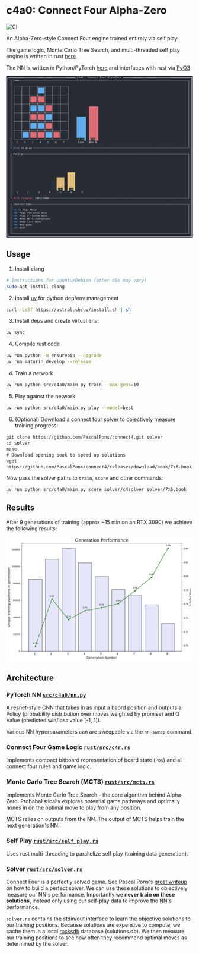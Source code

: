 # c4a0: Connect Four Alpha-Zero

![CI](https://github.com/advait/c4a0/actions/workflows/ci.yaml/badge.svg?ts=2)

An Alpha-Zero-style Connect Four engine trained entirely via self play.

The game logic, Monte Carlo Tree Search, and multi-threaded self play engine is written in rust
[here](https://github.com/advait/c4a0/tree/master/rust).

The NN is written in Python/PyTorch [here](https://github.com/advait/c4a0/tree/master/src/c4a0?ts=2)
and interfaces with rust via [PyO3](https://pyo3.rs/v0.22.2/)

![Terminal UI](https://raw.githubusercontent.com/advait/c4a0/refs/heads/master/images/tui.png)

## Usage

1. Install clang
```sh
# Instructions for Ubuntu/Debian (other OSs may vary)
sudo apt install clang
```

2. Install [uv](https://docs.astral.sh/uv/getting-started/installation/) for python dep/env management
```sh
curl -LsSf https://astral.sh/uv/install.sh | sh
```

3. Install deps and create virtual env:
```sh
uv sync
```

4. Compile rust code
```sh
uv run python -m ensurepip --upgrade
uv run maturin develop --release
```

4. Train a network
```sh
uv run python src/c4a0/main.py train --max-gens=10
```

5. Play against the network
```sh
uv run python src/c4a0/main.py play --model=best
```

6. (Optional) Download a [connect four solver](https://github.com/PascalPons/connect4?ts=2) to
   objectively measure training progress:
```
git clone https://github.com/PascalPons/connect4.git solver
cd solver
make
# Download opening book to speed up solutions
wget https://github.com/PascalPons/connect4/releases/download/book/7x6.book
```

Now pass the solver paths to `train`, `score` and other commands:
```
uv run python src/c4a0/main.py score solver/c4solver solver/7x6.book
```

## Results
After 9 generations of training (approx ~15 min on an RTX 3090) we achieve the following results:

![Training Results](https://raw.githubusercontent.com/advait/c4a0/refs/heads/master/images/learning.png)

## Architecture

### PyTorch NN [`src/c4a0/nn.py`](https://github.com/advait/c4a0/blob/master/src/c4a0/nn.py?ts=2)

A resnet-style CNN that takes in as input a baord position and outputs a Policy (probability
distribution over moves weighted by promise) and Q Value (predicted win/loss value [-1, 1]).

Various NN hyperparameters can are sweepable via the `nn-sweep` command.

### Connect Four Game Logic [`rust/src/c4r.rs`](https://github.com/advait/c4a0/blob/master/rust/src/c4r.rs?ts=2)

Implements compact bitboard representation of board state (`Pos`) and all connect four rules
and game logic.

### Monte Carlo Tree Search (MCTS) [`rust/src/mcts.rs`](https://github.com/advait/c4a0/blob/master/rust/src/mcts.rs?ts=2)

Implements Monte Carlo Tree Search - the core algorithm behind Alpha-Zero. Probabalistically
explores potential game pathways and optimally hones in on the optimal move to play from any
position.

MCTS relies on outputs from the NN. The output of MCTS helps train the next generation's NN.

### Self Play [`rust/src/self_play.rs`](https://github.com/advait/c4a0/blob/master/rust/src/self_play.rs?ts=2)

Uses rust multi-threading to parallelize self play (training data generation).

### Solver [`rust/src/solver.rs`](https://github.com/advait/c4a0/blob/master/rust/src/solver.rs?ts=2)

Connect Four is a perfectly solved game. See Pascal Pons's [great
writeup](http://blog.gamesolver.org/) on how to build a perfect solver. We can use these solutions
to objectively measure our NN's performance. Importantly we **never train on these solutions**,
instead only using our self-play data to improve the NN's performance.

`solver.rs` contains the stdin/out interface to learn the objective solutions to our training
positions. Because solutions are expensive to compute, we cache them in a local
[rocksdb](https://docs.rs/rocksdb/latest/rocksdb/) database (solutions.db). We then measure our
training positions to see how often they recommend optimal moves as determined by the solver.
